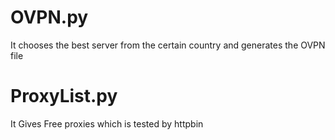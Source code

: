 # OVPN.py 
It chooses the best server from the certain country and generates the OVPN file

# ProxyList.py
It Gives Free proxies which is tested by httpbin  
